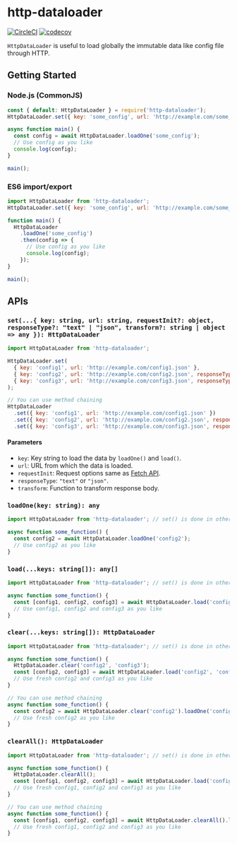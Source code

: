 # http-dataloader

[![CircleCI](https://circleci.com/gh/ttokutake/http-dataloader.svg?style=svg)](https://circleci.com/gh/ttokutake/http-dataloader)
[![codecov](https://codecov.io/gh/ttokutake/http-dataloader/branch/master/graph/badge.svg)](https://codecov.io/gh/ttokutake/http-dataloader)

`HttpDataLoader` is useful to load globally the immutable data like config file through HTTP.

## Getting Started

### Node.js (CommonJS)

```js
const { default: HttpDataLoader } = require('http-dataloader');
HttpDataLoader.set({ key: 'some_config', url: 'http://example.com/some_config.json' });

async function main() {
  const config = await HttpDataLoader.loadOne('some_config');
  // Use config as you like
  console.log(config);
}

main();
```

### ES6 import/export

```js
import HttpDataLoader from 'http-dataloader';
HttpDataLoader.set({ key: 'some_config', url: 'http://example.com/some_config.json' });

function main() {
  HttpDataLoader
    .loadOne('some_config')
    .then(config => {
      // Use config as you like
      console.log(config);
    });
}

main();
```

## APIs

### `set(...{ key: string, url: string, requestInit?: object, responseType?: "text" | "json", transform?: string | object => any }): HttpDataLoader`

```js
import HttpDataLoader from 'http-dataloader';

HttpDataLoader.set(
  { key: 'config1', url: 'http://example.com/config1.json' },
  { key: 'config2', url: 'http://example.com/config2.json', responseType: 'text' },
  { key: 'config3', url: 'http://example.com/config3.json', responseType: 'text', transform: (text) => text.split(',') }
);

// You can use method chaining
HttpDataLoader
  .set({ key: 'config1', url: 'http://example.com/config1.json' })
  .set({ key: 'config2', url: 'http://example.com/config2.json', responseType: 'text' })
  .set({ key: 'config3', url: 'http://example.com/config3.json', responseType: 'text', transform: (text) => text.split(',') });
```

#### Parameters

- `key`: Key string to load the data by `loadOne()` and `load()`.
- `url`: URL from which the data is loaded.
- `requestInit`: Request options same as [Fetch API](https://developer.mozilla.org/en-US/docs/Web/API/Fetch_API/Using_Fetch#Supplying_your_own_request_object).
- `responseType`: `"text"` or `"json"`.
- `transform`: Function to transform response body.

### `loadOne(key: string): any`

```js
import HttpDataLoader from 'http-dataloader'; // set() is done in other files

async function some_function() {
  const config2 = await HttpDataLoader.loadOne('config2');
  // Use config2 as you like
}
```

### `load(...keys: string[]): any[]`

```js
import HttpDataLoader from 'http-dataloader'; // set() is done in other files

async function some_function() {
  const [config1, config2, config3] = await HttpDataLoader.load('config1', 'config2', 'config3');
  // Use config1, config2 and config3 as you like
}
```

### `clear(...keys: string[]): HttpDataLoader`

```js
import HttpDataLoader from 'http-dataloader'; // set() is done in other files

async function some_function() {
  HttpDataLoader.clear('config2', 'config3');
  const [config2, config3] = await HttpDataLoader.load('config2', 'config3');
  // Use fresh config2 and config3 as you like
}

// You can use method chaining
async function some_function() {
  const config2 = await HttpDataLoader.clear('config2').loadOne('config2');
  // Use fresh config2 as you like
}
```

### `clearAll(): HttpDataLoader`

```js
import HttpDataLoader from 'http-dataloader'; // set() is done in other files

async function some_function() {
  HttpDataLoader.clearAll();
  const [config1, config2, config3] = await HttpDataLoader.load('config1', 'config2', 'config3');
  // Use fresh config1, config2 and config3 as you like
}

// You can use method chaining
async function some_function() {
  const [config1, config2, config3] = await HttpDataLoader.clearAll().loadOne('config1', 'config2', 'config3');
  // Use fresh config1, config2 and config3 as you like
}
```
